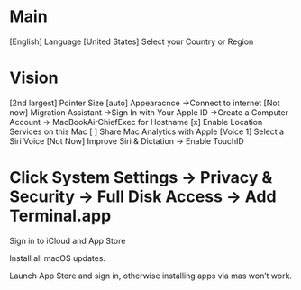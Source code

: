 # Main
[English] Language
[United States] Select your Country or Region
# Vision
[2nd largest] Pointer Size
[auto] Appearacnce
->Connect to internet
[Not now] Migration Assistant
->Sign In with Your Apple ID
->Create a Computer Account
-> MacBookAirChiefExec for Hostname
[x] Enable Location Services on this Mac
[ ] Share Mac Analytics with Apple
[Voice 1] Select a Siri Voice
[Not Now] Improve Siri & Dictation
-> Enable TouchID

# Click System Settings -> Privacy & Security -> Full Disk Access -> Add Terminal.app


Sign in to iCloud and App Store

Install all macOS updates.

Launch App Store and sign in, otherwise installing apps via mas won’t work.